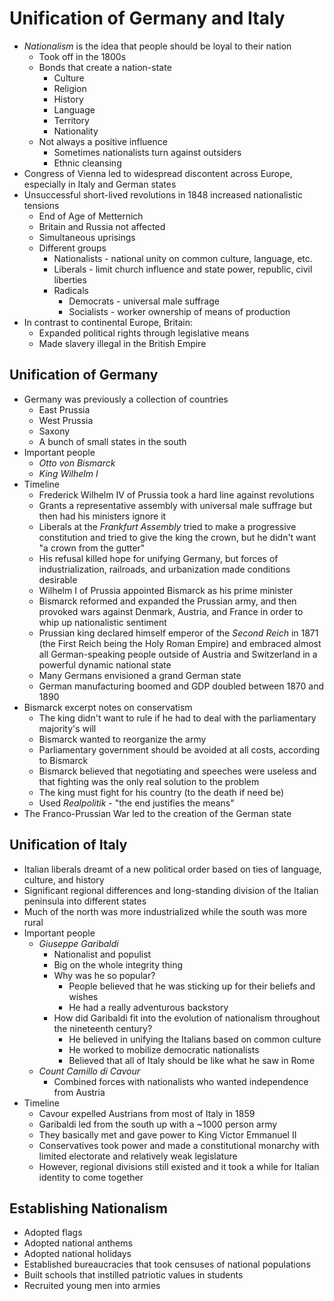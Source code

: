 # Unification of Germany and Italy

* *Nationalism* is the idea that people should be loyal to their nation
  * Took off in the 1800s
  * Bonds that create a nation-state
    * Culture
    * Religion
    * History
    * Language
    * Territory
    * Nationality
  * Not always a positive influence
    * Sometimes nationalists turn against outsiders
    * Ethnic cleansing
* Congress of Vienna led to widespread discontent across Europe, especially in Italy and German states
* Unsuccessful short-lived revolutions in 1848 increased nationalistic tensions
  * End of Age of Metternich
  * Britain and Russia not affected
  * Simultaneous uprisings
  * Different groups
    * Nationalists - national unity on common culture, language, etc.
    * Liberals - limit church influence and state power, republic, civil liberties
    * Radicals
      * Democrats - universal male suffrage
      * Socialists - worker ownership of means of production
* In contrast to continental Europe, Britain:
  * Expanded political rights through legislative means
  * Made slavery illegal in the British Empire

## Unification of Germany

* Germany was previously a collection of countries
  * East Prussia
  * West Prussia
  * Saxony
  * A bunch of small states in the south
* Important people
  * *Otto von Bismarck*
  * *King Wilhelm I*
* Timeline
  * Frederick Wilhelm IV of Prussia took a hard line against revolutions
  * Grants a representative assembly with universal male suffrage but then had his ministers ignore it
  * Liberals at the *Frankfurt Assembly* tried to make a progressive constitution and tried to give the king the crown, but he didn't want "a crown from the gutter"
  * His refusal killed hope for unifying Germany, but forces of industrialization, railroads, and urbanization made conditions desirable
  * Wilhelm I of Prussia appointed Bismarck as his prime minister
  * Bismarck reformed and expanded the Prussian army, and then provoked wars against Denmark, Austria, and France in order to whip up nationalistic sentiment
  * Prussian king declared himself emperor of the *Second Reich* in 1871 (the First Reich being the Holy Roman Empire) and embraced almost all German-speaking people outside of Austria and Switzerland in a powerful dynamic national state
  * Many Germans envisioned a grand German state
  * German manufacturing boomed and GDP doubled between 1870 and 1890
* Bismarck excerpt notes on conservatism
  * The king didn't want to rule if he had to deal with the parliamentary majority's will
  * Bismarck wanted to reorganize the army
  * Parliamentary government should be avoided at all costs, according to Bismarck
  * Bismarck believed that negotiating and speeches were useless and that fighting was the only real solution to the problem
  * The king must fight for his country (to the death if need be)
  * Used *Realpolitik* - "the end justifies the means"
* The Franco-Prussian War led to the creation of the German state

## Unification of Italy

* Italian liberals dreamt of a new political order based on ties of language, culture, and history
* Significant regional differences and long-standing division of the Italian peninsula into different states
* Much of the north was more industrialized while the south was more rural
* Important people
  * *Giuseppe Garibaldi*
    * Nationalist and populist
    * Big on the whole integrity thing
    * Why was he so popular?
      * People believed that he was sticking up for their beliefs and wishes
      * He had a really adventurous backstory
    * How did Garibaldi fit into the evolution of nationalism throughout the nineteenth century?
      * He believed in unifying the Italians based on common culture
      * He worked to mobilize democratic nationalists
      * Believed that all of Italy should be like what he saw in Rome
  * *Count Camillo di Cavour*
    * Combined forces with nationalists who wanted independence from Austria
* Timeline
  * Cavour expelled Austrians from most of Italy in 1859
  * Garibaldi led from the south up with a ~1000 person army
  * They basically met and gave power to King Victor Emmanuel II
  * Conservatives took power and made a constitutional monarchy with limited electorate and relatively weak legislature
  * However, regional divisions still existed and it took a while for Italian identity to come together

## Establishing Nationalism

* Adopted flags
* Adopted national anthems
* Adopted national holidays
* Established bureaucracies that took censuses of national populations
* Built schools that instilled patriotic values in students
* Recruited young men into armies
